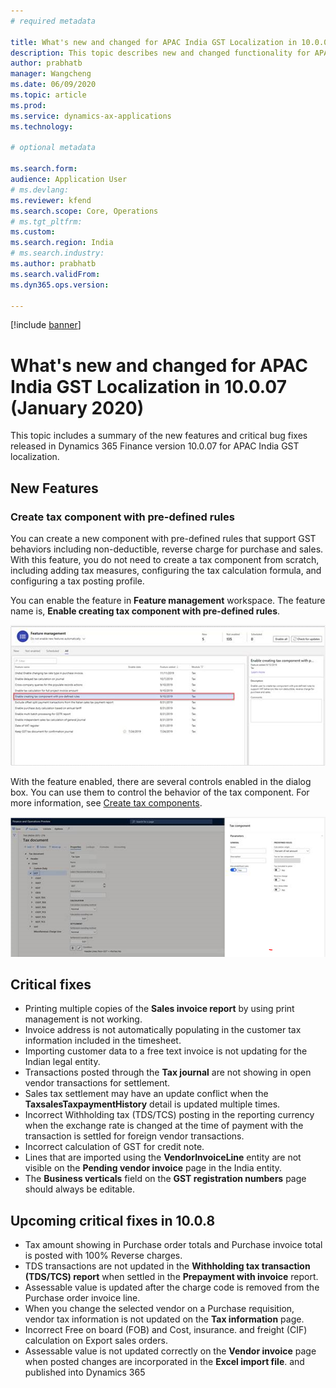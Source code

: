 ```yaml
---
# required metadata

title: What's new and changed for APAC India GST Localization in 10.0.07 (January 2020)
description: This topic describes new and changed functionality for APAC India GST features released in Dynamics 365 Finance version 10.0.07.
author: prabhatb
manager: Wangcheng
ms.date: 06/09/2020
ms.topic: article
ms.prod: 
ms.service: dynamics-ax-applications
ms.technology: 

# optional metadata

ms.search.form: 
audience: Application User
# ms.devlang: 
ms.reviewer: kfend
ms.search.scope: Core, Operations
# ms.tgt_pltfrm: 
ms.custom: 
ms.search.region: India
# ms.search.industry: 
ms.author: prabhatb
ms.search.validFrom: 
ms.dyn365.ops.version: 

---
```

[!include [banner](../includes/banner.md)]

# What's new and changed for APAC India GST Localization in 10.0.07 (January 2020) 

This topic includes a summary of the new features and critical bug fixes released in Dynamics 365 Finance version 10.0.07 for APAC India GST localization. 

## New Features
### Create tax component with pre-defined rules 

You can create a new component with pre-defined rules that support GST behaviors including non-deductible, 
reverse charge for purchase and sales. With this feature, you do not need to create a tax component from scratch, 
including adding tax measures, configuring the tax calculation formula, and configuring a tax posting profile. 

You can enable the feature in **Feature management** workspace. The feature name is, **Enable creating tax component with pre-defined rules**.

 ![](media/GST-Tax-component-Pre-defined-rule-1-10-0-07.PNG)
 
 With the feature enabled, there are several controls enabled in the dialog box. You can use them to control the behavior 
 of the tax component. For more information, see [Create tax components](tax-engine-create-tax-component.md).
 
 ![](media/GST-Tax-component-pre-defined-2-10-0-07.PNG)
 
## Critical fixes 

- Printing multiple copies of the **Sales invoice report** by using print management is not working.
-	Invoice address is not automatically populating in the customer tax information included in the timesheet.
-	Importing customer data to a free text invoice is not updating for the Indian legal entity. 
-	Transactions posted through the **Tax journal** are not showing in open vendor transactions for settlement.
-	Sales tax settlement may have an update conflict when the **TaxsalesTaxpaymentHistory** detail is updated multiple times. 
-	Incorrect Withholding tax (TDS/TCS) posting in the reporting currency when the exchange rate is changed at the time of payment 
  with the transaction is settled for foreign vendor transactions. 
- Incorrect calculation of GST for credit note. 
-	Lines that are imported using the **VendorInvoiceLine** entity are not visible on the **Pending vendor invoice** page in the India entity. 
-	The **Business verticals** field on the **GST registration numbers** page should always be editable. 


## Upcoming critical fixes in 10.0.8 

- Tax amount showing in Purchase order totals and Purchase invoice total is posted with 100% Reverse charges. 
-	TDS transactions are not updated in the **Withholding tax transaction (TDS/TCS) report** when settled in the **Prepayment with invoice** report. 
-	Assessable value is updated after the charge code is removed from the Purchase order invoice line. 
-	When you change the selected vendor on a Purchase requisition, vendor tax information is not updated on the **Tax information** page.
-	Incorrect Free on board (FOB) and Cost, insurance. and freight (CIF) calculation on Export sales orders. 
-	Assessable value is not updated correctly on the **Vendor invoice** page when posted changes are incorporated in the **Excel import file**. 
  and published into Dynamics 365
